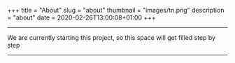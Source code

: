 +++
title = "About"
slug = "about"
thumbnail = "images/tn.png"
description = "about"
date = 2020-02-26T13:00:08+01:00
+++

---

We are currently starting this project, so this space will get filled step by step

---



<!-- It makes use of a variety of open source projects including: -->

<!-- * [Cobra](https://github.com/spf13/cobra) -->
<!-- * [Viper](https://github.com/spf13/viper) -->
<!-- * [J Walter Weatherman](https://github.com/spf13/jWalterWeatherman) -->
<!-- * [Cast](https://github.com/spf13/cast) -->

<!-- Learn more and contribute on [GitHub](https://github.com/spf13). -->

